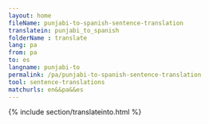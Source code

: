 ```yaml
---
layout: home
fileName: punjabi-to-spanish-sentence-translation
translatein: punjabi_to_spanish
folderName : translate
lang: pa
from: pa
to: es
langname: punjabi-to
permalink: /pa/punjabi-to-spanish-sentence-translation
tool: sentence-translations
matchurls: en&&pa&&es
---
```

{% include section/translateinto.html %}
